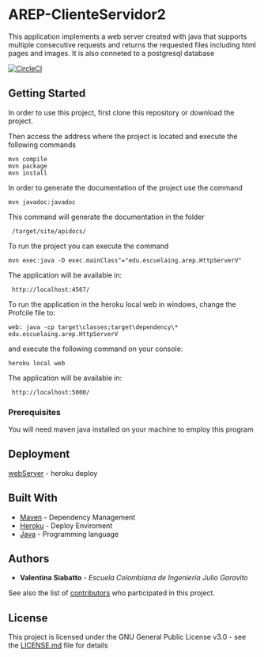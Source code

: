 # AREP-ClienteServidor2

This application implements a web server created with java that supports multiple consecutive requests and returns the requested files including html pages and images. It is also conneted to a postgresql database

[![CircleCI](https://circleci.com/gh/Siabell/Arep-ClienteServidor.svg?style=svg)](https://circleci.com/gh/Siabell/Arep-ClienteServidor)

## Getting Started

 In order to use this project, first clone this repository or download the project.

Then access the address where the project is located and execute the following commands

```
mvn compile
mvn package
mvn install
```
In order to generate the documentation of the project use the command 

```
mvn javadoc:javadoc
```
This command will generate the documentation in the folder 
```
 /target/site/apidocs/
 ```
To run the project you can execute the command
```
mvn exec:java -D exec.mainClass"="edu.escuelaing.arep.HttpServerV"
```
The application will be available in:

```
 http://localhost:4567/
```

To run the application in the heroku local web in windows, change the Profcile file to:

```
web: java -cp target\classes;target\dependency\* edu.escuelaing.arep.HttpServerV
```
and execute the following command on your console:

```
heroku local web
```
The application will be available in:

```
 http://localhost:5000/
```



### Prerequisites

You will need maven java installed on your machine to employ this program

## Deployment

[webServer](http://cliente-servidor2.herokuapp.com/) - heroku deploy


## Built With

* [Maven](https://maven.apache.org/) - Dependency Management
* [Heroku](https://www.heroku.com/) - Deploy Enviroment
* [Java](https://www.java.com/es/download/) - Programming language


## Authors

* **Valentina Siabatto** - *Escuela Colombiana de Ingeniería Julio Garavito* 

See also the list of [contributors](https://github.com/Siabell/AREP-lab1-introduccion/graphs/contributors) who participated in this project.

## License

This project is licensed under the GNU General Public License v3.0 - see the [LICENSE.md](LICENSE.md) file for details


